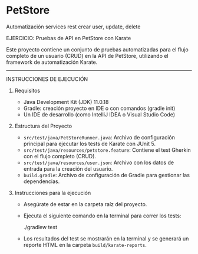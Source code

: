 # PetStore
Automatización services rest crear user, update, delete

EJERCICIO: Pruebas de API en PetStore con Karate

Este proyecto contiene un conjunto de pruebas automatizadas para el flujo completo de un usuario (CRUD) en la API de PetStore, utilizando el framework de automatización Karate.

---

INSTRUCCIONES DE EJECUCIÓN

1.  Requisitos
    - Java Development Kit (JDK) 11.0.18
    - Gradle: creación proyecto en IDE o con comandos (gradle init)
    - Un IDE de desarrollo (como IntelliJ IDEA o Visual Studio Code)

2.  Estructura del Proyecto
    - `src/test/java/PetStoreRunner.java`: Archivo de configuración principal para ejecutar los tests de Karate con JUnit 5.
    - `src/test/java/resources/petstore.feature`: Contiene el test Gherkin con el flujo completo (CRUD).
    - `src/test/java/resources/user.json`: Archivo con los datos de entrada para la creación del usuario.
    - `build.gradle`: Archivo de configuración de Gradle para gestionar las dependencias.

3.  Instrucciones para la ejecución
    - Asegúrate de estar en la carpeta raíz del proyecto.
    - Ejecuta el siguiente comando en la terminal para correr los tests:
      
      ./gradlew test
      
    - Los resultados del test se mostrarán en la terminal y se generará un reporte HTML en la carpeta `build/karate-reports`.

